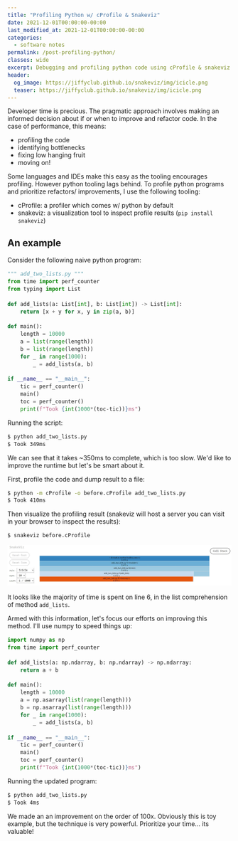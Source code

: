 ```yaml
---
title: "Profiling Python w/ cProfile & Snakeviz"
date: 2021-12-01T00:00:00-00:00
last_modified_at: 2021-12-01T00:00:00-00:00
categories:
  - software notes
permalink: /post-profiling-python/
classes: wide
excerpt: Debugging and profiling python code using cProfile & snakeviz.
header:
  og_image: https://jiffyclub.github.io/snakeviz/img/icicle.png
  teaser: https://jiffyclub.github.io/snakeviz/img/icicle.png
---
```


Developer time is precious. The pragmatic approach involves making an informed decision about if or when to improve and refactor code. In the case of performance, this means:

- profiling the code
- identifying bottlenecks
- fixing low hanging fruit
- moving on!

Some languages and IDEs make this easy as the tooling encourages profiling. However python tooling lags behind. To profile python programs and prioritize refactors/ improvements, I use the following tooling:

- cProfile: a profiler which comes w/ python by default
- snakeviz: a visualization tool to inspect profile results (`pip install snakeviz`)

## An example

Consider the following naive python program:

```py
""" add_two_lists.py """
from time import perf_counter
from typing import List

def add_lists(a: List[int], b: List[int]) -> List[int]:
    return [x + y for x, y in zip(a, b)]

def main():
    length = 10000
    a = list(range(length))
    b = list(range(length))
    for _ in range(1000):
        _ = add_lists(a, b)

if __name__ == "__main__":
    tic = perf_counter()
    main()
    toc = perf_counter()
    print(f"Took {int(1000*(toc-tic))}ms")
```

Running the script:

```bash
$ python add_two_lists.py
$ Took 349ms
```

We can see that it takes ~350ms to complete, which is too slow. We'd like to improve the runtime but let's be smart about it.

First, profile the code and dump result to a file:

```bash
$ python -m cProfile -o before.cProfile add_two_lists.py
$ Took 410ms
```

Then visualize the profiling result (snakeviz will host a server you can visit in your browser to inspect the results):

```bash
$ snakeviz before.cProfile
```

![before](/images/profiling-python/before.jpg)

It looks like the majority of time is spent on line 6, in the list comprehension of method `add_lists`.

Armed with this information, let's focus our efforts on improving this method. I'll use numpy to speed things up:

```py
import numpy as np
from time import perf_counter

def add_lists(a: np.ndarray, b: np.ndarray) -> np.ndarray:
    return a + b

def main():
    length = 10000
    a = np.asarray(list(range(length)))
    b = np.asarray(list(range(length)))
    for _ in range(1000):
        _ = add_lists(a, b)

if __name__ == "__main__":
    tic = perf_counter()
    main()
    toc = perf_counter()
    print(f"Took {int(1000*(toc-tic))}ms")
```

Running the updated program: 

```bash
$ python add_two_lists.py
$ Took 4ms
```

We made an an improvement on the order of 100x. Obviously this is toy example, but the technique is very powerful. Prioritize your time... its valuable!
